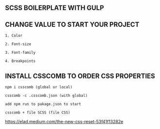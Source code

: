 ## SCSS BOILERPLATE WITH GULP

## CHANGE VALUE TO START YOUR PROJECT

    1. Color

    2. Font-size

    3. Font-family 

    4. Breakpoints

## INSTALL CSSCOMB TO ORDER CSS PROPERTIES

    npm i csscomb (global or local)

    csscomb -c .csscomb.json (with global)

    add npm run to pakage.json to start

    csscomb + file SCSS (file CSS)


https://elad.medium.com/the-new-css-reset-53f41f13282e